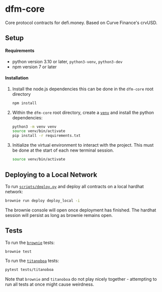 # dfm-core

Core protocol contracts for defi.money. Based on Curve Finance's crvUSD.

## Setup

#### Requirements

- python version 3.10 or later, `python3-venv`, `python3-dev`
- npm version 7 or later

#### Installation

1. Install the node.js dependencies this can be done in the `dfm-core` root directory

   ```bash
   npm install
   ```

2. Within the `dfm-core` root directory, create a [`venv`](https://docs.python.org/3/library/venv.html) and install the python dependencies:

   ```bash
   python3 -m venv venv
   source venv/bin/activate
   pip install -r requirements.txt
   ```

3. Initialize the virtual environment to interact with the project. This must be done at the start of each new terminal session.

   ```bash
   source venv/bin/activate
   ```

## Deploying to a Local Network

To run [`scripts/deploy.py`](scripts/deploy.py) and deploy all contracts on a local hardhat network:

```bash
brownie run deploy deploy_local -i
```

The brownie console will open once deployment has finished. The hardhat session will persist as long as brownie remains open.

## Tests

To run the [`brownie`](https://github.com/eth-brownie/brownie) tests:

```bash
brownie test
```

To run the [`titanoboa`](https://github.com/vyperlang/titanoboa) tests:

```bash
pytest tests/titanoboa
```

Note that `brownie` and `titanoboa` do not play nicely together - attempting to run all tests at once might cause weirdness.
